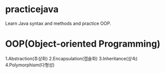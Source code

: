 # practicejava
Learn Java syntax and methods and practice OOP.

# OOP(Object-oriented Programming)
1.Abstraction(추상화)
2.Encapsulation(캡슐화)
3.Inheritance(상속)
4.Polymorphism(다형성)

